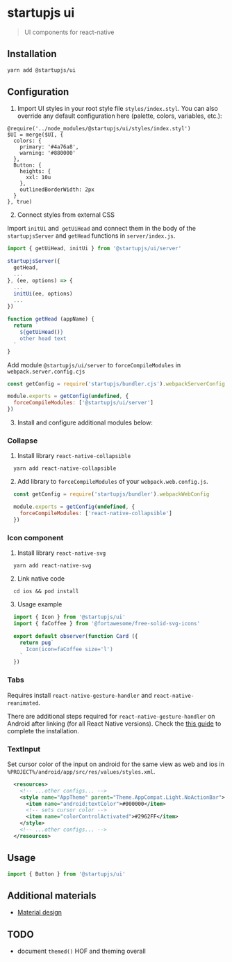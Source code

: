 # startupjs ui
> UI components for react-native

## Installation

```sh
yarn add @startupjs/ui
```

## Configuration
1. Import UI styles in your root style file `styles/index.styl`. You can also override any default configuration here (palette, colors, variables, etc.):
```styl
@require('../node_modules/@startupjs/ui/styles/index.styl')
$UI = merge($UI, {
  colors: {
    primary: '#4a76a8',
    warning: '#880000'
  },
  Button: {
    heights: {
      xxl: 10u
    },
    outlinedBorderWidth: 2px
  }
}, true)
```

2. Connect styles from external CSS

Import `initUi` and` getUiHead` and connect them in the body of the `startupjsServer` and `getHead` functions in `server/index.js`.

```js
import { getUiHead, initUi } from '@startupjs/ui/server'

startupjsServer({
  getHead,
  ...
}, (ee, options) => {
  ...
  initUi(ee, options)
  ...
})

function getHead (appName) {
  return `
    ${getUiHead()}
    other head text
  `
}
```

Add module `@startupjs/ui/server` to `forceCompileModules` in `webpack.server.config.cjs`

```js
const getConfig = require('startupjs/bundler.cjs').webpackServerConfig

module.exports = getConfig(undefined, {
  forceCompileModules: ['@startupjs/ui/server']
})
```

3. Install and configure additional modules below:

### Collapse

1. Install library `react-native-collapsible`
```
  yarn add react-native-collapsible
```

2. Add library to `forceCompileModules` of your `webpack.web.config.js`.
```js
  const getConfig = require('startupjs/bundler').webpackWebConfig

  module.exports = getConfig(undefined, {
    forceCompileModules: ['react-native-collapsible']
  })
```

### Icon component

1. Install library `react-native-svg`
```
  yarn add react-native-svg
```

2. Link native code
```
  cd ios && pod install
```

3. Usage example
```js
  import { Icon } from '@startupjs/ui'
  import { faCoffee } from '@fortawesome/free-solid-svg-icons'

  export default observer(function Card ({
    return pug`
      Icon(icon=faCoffee size='l')
    `
  })
```

### Tabs
Requires install `react-native-gesture-handler` and `react-native-reanimated`.

There are additional steps required for `react-native-gesture-handler` on Android after linking (for all React Native versions). Check the [this guide](https://docs.swmansion.com/react-native-gesture-handler/docs/) to complete the installation.

### TextInput
Set cursor color of the input on android for the same view as web
and ios in `%PROJECT%/android/app/src/res/values/styles.xml`.

```xml
  <resources>
    <!-- ...other configs... -->
    <style name="AppTheme" parent="Theme.AppCompat.Light.NoActionBar">
      <item name="android:textColor">#000000</item>
      <!-- sets cursor color -->
      <item name="colorControlActivated">#2962FF</item>
    </style>
    <!-- ...other configs... -->
  </resources>
```

## Usage
```js
import { Button } from '@startupjs/ui'
```

## Additional materials
- [Material design](https://material.io/design/)

## TODO

- document `themed()` HOF and theming overall
